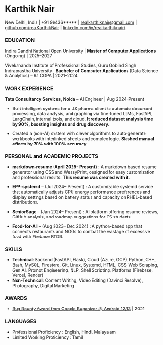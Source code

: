 # **Karthik Nair**

New Delhi, India | +91 96436***** | [realkarthiknair@gmail.com](mailto:realkarthiknair@gmail.com) | [github.com/realKarthikNair](https://www.github.com/realKarthikNair) | [linkedin.com/in/realkarthiknair/](https://linkedin.com/in/realkarthiknair/) 
 
### EDUCATION  
Indira Gandhi National Open University | **Master of Computer Applications** (Ongoing) | 2025–2027  

Vivekananda Institute of Professional Studies, Guru Gobind Singh Indraprastha University | **Bachelor of Computer Applications** (Data Science & Analytics) – 9.1 CGPA | 2021–2024
### WORK EXPERIENCE
**Tata Consultancy Services, Noida** – AI Engineer | Aug 2024–Present 

* Built intelligent systems for a US pharma client to automate document processing, data analysis, and graphing via fine-tuned LLMs, FastAPI, LangChain, internal tools, and cloud. **It reduced dataset analysis time by 90%, boosting insights and drug discovery.**

* Created a (non-AI) system with clever algorithms to auto-generate workbooks with interlinked sheets and complex logic. **Slashed manual efforts by 70% with 100% accuracy.**

### PERSONAL and ACADEMIC PROJECTS
* **markdown-resume (April 2025- Present)** : A markdown-based resume generator using CSS and WeasyPrint, designed for easy customization and professional results. **This resume was created with it.**
* **EPP-systemd** – (Jul 2024– Present) : A customizable systemd service that automatically adjusts CPU energy performance preferences and display settings based on battery status and capacity on RHEL-based distributions.

* **SeniorSage** – (Jan 2024– Present) : AI platform offering resume reviews, GitHub analysis, and roadmap suggestions for CS students. 

* **Food-for-All** – (Aug 2023– Dec 2024) : A python-based app that connects restaurants and NGOs to combat the wastage of excessive food with Firebase RTDB. 
### SKILLS
* **Technical**: Backend (FastAPI, Flask), Cloud (Azure, GCP), Python, C++, Bash, MySQL, Firestore, Git, Linux, Systemd, HTML, CSS, Web Scraping, Gen AI, Prompt Engineering, NLP, Shell Scripting, Platforms (Firebase, Vercel, Render)  
* **Non-Technical**: Content Writing, Video Editing (Davinci Resolve), Photography, Digital Marketing  
### AWARDS
- [Bug Bounty Award from Google Buganizer @ Android 12/13](https://realkarthiknair.github.io/CVE-2022-20317.html) | 2021 
### LANGUAGES
* Professional Proficiency : English, Hindi, Malayalam
* Limited Working Proficiency : Tamil
